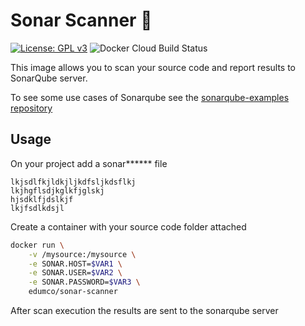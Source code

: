 # Sonar Scanner 🐳

[![License: GPL v3](https://img.shields.io/badge/License-GPLv3-blue.svg)](https://www.gnu.org/licenses/gpl-3.0)
![Docker Cloud Build Status](https://img.shields.io/docker/cloud/build/edumco/sonar-scanner)

This image allows you to scan your source code and report results to SonarQube server.

To see some use cases of Sonarqube see the [sonarqube-examples repository](https://github.com/edumco/sonarqube-examples)

## Usage

On your project add a sonar**\*\*** file

    lkjsdlfkjldkjljkdfsljkdsflkj
    lkjhgflsdjkglkfjglskj
    hjsdklfjdslkjf
    lkjfsdlkdsjl

Create a container with your source code folder attached

```sh
docker run \
    -v /mysource:/mysource \
    -e SONAR.HOST=$VAR1 \
    -e SONAR.USER=$VAR2 \
    -e SONAR.PASSWORD=$VAR3 \
    edumco/sonar-scanner
```

After scan execution the results are sent to the sonarqube server
